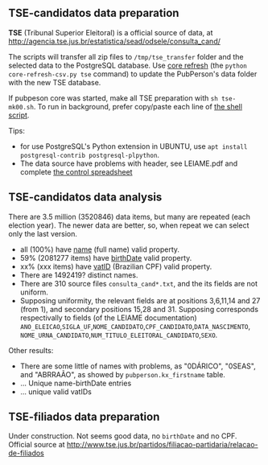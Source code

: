 
## TSE-candidatos data preparation

**TSE** (Tribunal Superior Eleitoral) is a official source of data, at http://agencia.tse.jus.br/estatistica/sead/odsele/consulta_cand/

The scripts will transfer all zip files to `/tmp/tse_transfer` folder and the selected data to the PostgreSQL database. 
Use [core refresh](core-README.md) (the `python core-refresh-csv.py tse` command) to update the PubPerson's data folder with the new TSE database.

If pubpeson core was started, make all TSE preparation with `sh tse-mk00.sh`. To run in background, prefer copy/paste each line of [the shell script](tse-mk00.sh).

Tips:

* for use PostgreSQL's Python extension in UBUNTU, use `apt install postgresql-contrib postgresql-plpython`.
* The data source have problems with header, see LEIAME.pdf and complete [the control spreadsheet](xxx)

## TSE-candidatos data analysis

There are 3.5 million (3520846) data items, but many are repeated (each election year). 
The newer data are better, so, when repeat we can select only the last version.

* all (100%) have [name](https://schema.org/name) (full name) valid property.
* 59% (2081277 items) have [birthDate](https://schema.org/birthDate) valid property.
* xx% (xxx items) have [vatID](https://schema.org/vatID) (Brazilian CPF) valid property.
* There are 1492419? distinct names.
* There are 310 source files `consulta_cand*.txt`, and the its fields are not uniform. 
* Supposing uniformity, the relevant fields are at positions 3,6,11,14 and 27 (from 1), and secondary positions 15,28 and 31. Supposing corresponds respectivally to fields (of the LEIAME documentation) `ANO_ELEICAO`,`SIGLA_UF`,`NOME_CANDIDATO`,`CPF_CANDIDATO`,`DATA_NASCIMENTO`,  `NOME_URNA_CANDIDATO`,`NUM_TITULO_ELEITORAL_CANDIDATO`,`SEXO`.


Other results:
* There are some little of names with problems, as  "0DÁRICO", "0SEAS", and "ABRRAÃO", as showed by `pubperson.kx_firstname` table.
* ... Unique name-birthDate entries
* ... unique valid vatIDs

## TSE-filiados data preparation

Under construction. Not seems good data, no `birthDate` and no CPF.
Official source at  http://www.tse.jus.br/partidos/filiacao-partidaria/relacao-de-filiados

